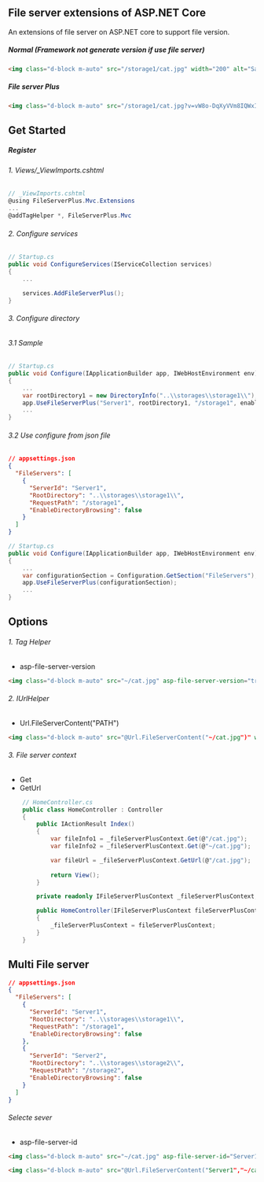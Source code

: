 ## File server extensions of ASP.NET Core

An extensions of file server on ASP.NET core to support file version.

##### Normal (Framework not generate version if use file server)
```html
<img class="d-block m-auto" src="/storage1/cat.jpg" width="200" alt="Sample cat">
```

##### File server Plus
```html
<img class="d-block m-auto" src="/storage1/cat.jpg?v=vW8o-DqXyVVm8IQWxIOh8eFuv91UvMW9uJ2ei1a2vX8" width="200" alt="Sample cat">
```

## Get Started

##### Register

###### 1. Views/_ViewImports.cshtml

```csharp
// _ViewImports.cshtml
@using FileServerPlus.Mvc.Extensions
... 
@addTagHelper *, FileServerPlus.Mvc
```

###### 2. Configure services 
```csharp
// Startup.cs
public void ConfigureServices(IServiceCollection services)
{
    ...

    services.AddFileServerPlus();
}
```

###### 3. Configure directory

###### 3.1 Sample 
```csharp
// Startup.cs
public void Configure(IApplicationBuilder app, IWebHostEnvironment env)
{
    ...
    var rootDirectory1 = new DirectoryInfo("..\\storages\\storage1\\");
    app.UseFileServerPlus("Server1", rootDirectory1, "/storage1", enableDirectoryBrowsing: true);
    ...
}
```

###### 3.2 Use configure from json file 

```json
// appsettings.json
{
  "FileServers": [
    {
      "ServerId": "Server1",
      "RootDirectory": "..\\storages\\storage1\\",
      "RequestPath": "/storage1",
      "EnableDirectoryBrowsing": false
    }
  ]
}
```

```csharp
// Startup.cs
public void Configure(IApplicationBuilder app, IWebHostEnvironment env)
{
    ...
    var configurationSection = Configuration.GetSection("FileServers");
    app.UseFileServerPlus(configurationSection);
    ...
}
```

## Options
###### 1. Tag Helper 
- asp-file-server-version

```html
<img class="d-block m-auto" src="~/cat.jpg" asp-file-server-version="true" width="200" alt="Sample cat" />
```

###### 2. IUrlHelper
- Url.FileServerContent("PATH")

```html
<img class="d-block m-auto" src="@Url.FileServerContent("~/cat.jpg")" width="200" alt="Sample cat" /> 
``` 


###### 3. File server context
- Get
- GetUrl

```csharp
    // HomeController.cs
    public class HomeController : Controller
    {
        public IActionResult Index()
        {
            var fileInfo1 = _fileServerPlusContext.Get(@"/cat.jpg");
            var fileInfo2 = _fileServerPlusContext.Get(@"~/cat.jpg");

            var fileUrl = _fileServerPlusContext.GetUrl(@"/cat.jpg");
            
            return View();
        }

        private readonly IFileServerPlusContext _fileServerPlusContext;

        public HomeController(IFileServerPlusContext fileServerPlusContext)
        {
            _fileServerPlusContext = fileServerPlusContext;
        }
    }
```

## Multi File server

```json
// appsettings.json
{
  "FileServers": [
    {
      "ServerId": "Server1",
      "RootDirectory": "..\\storages\\storage1\\",
      "RequestPath": "/storage1",
      "EnableDirectoryBrowsing": false
    },
    {
      "ServerId": "Server2",
      "RootDirectory": "..\\storages\\storage2\\",
      "RequestPath": "/storage2",
      "EnableDirectoryBrowsing": false
    }
  ]
}
```

###### Selecte sever
- asp-file-server-id

```html
<img class="d-block m-auto" src="~/cat.jpg" asp-file-server-id="Server1" asp-file-server-version="true" width="200" alt="Sample cat" />
```

```html
<img class="d-block m-auto" src="@Url.FileServerContent("Server1","~/cat.jpg")" width="200" alt="Sample cat" />
```